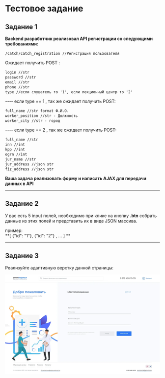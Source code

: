 # Тестовое задание

## Задание 1

**Backend разработчик реализовал API регистрации со следующими требованиями:**
 

    /catch/catch_registration //Регистрация пользователя

Ожидает получить POST :

    login //str
    password //str
    email //str
    phone //str
    type //если слушатель то '1', если лекционный центр то '2'

---- если type == 1 , так же ожидает получить POST:

    full_name //str format Ф.И.О.
    worker_position //str - Должность
    worker_city //str - город

---- если type == 2 , так же ожидает получить POST:

    full_name //str
    inn //int
    kpp //int
    ogrn //int
    jur_name //str
    jur_address //json str
    fiz_address //json str

**Ваша задача реализовать форму и написать AJAX для передачи данных в API**

----

## Задание 2

У вас есть 5 input полей, необходимо при клике на кнопку **.btn** собрать данные из этих полей и представить их в виде JSON массива.

пример:  
**[ {"id": "1"}, {"id": "2"} , ... ] **

---

## Задание 3

Реализуйте адаптивную верстку данной страницы:

[![Responsive](https://github.com/overvoidjs/Portal-frontend/blob/master/img/Registration/03.jpg "Responsive")](https://github.com/overvoidjs/Portal-frontend/blob/master/img/Registration/03.jpg "Responsive")


